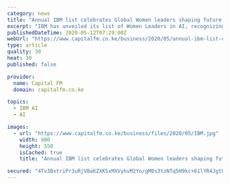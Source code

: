 ```yaml
---
category: news
title: "Annual IBM list celebrates Global Women leaders shaping future of Artificial Intelligence"
excerpt: "IBM has unveiled its list of Women Leaders in AI, recognizing 35 exceptional female business leaders from 12 countries who Kenya breaking news | Kenya news today |"
publishedDateTime: 2020-05-12T07:29:00Z
webUrl: "https://www.capitalfm.co.ke/business/2020/05/annual-ibm-list-celebrates-global-women-leaders-shaping-future-of-artificial-intelligence/"
type: article
quality: 30
heat: 30
published: false

provider:
  name: Capital FM
  domain: capitalfm.co.ke

topics:
  - IBM AI
  - AI

images:
  - url: "https://www.capitalfm.co.ke/business/files/2020/05/IBM.jpg"
    width: 900
    height: 550
    isCached: true
    title: "Annual IBM list celebrates Global Women leaders shaping future of Artificial Intelligence"

secured: "4Tv3BxtriPr3uRjVBaKZXKSxMXVyhvM2Yo/gM0s3tzNTq5H9kc+61lYR4Jgt8GV2NTP5zSPFRaMhWP9IHsQyawDoDFqkWgjyfB/9ZeAsr+PgOb6sL+aZ6Nhe5G3XZhhbnM/YyCDpEYzhCXi4AjpCUWrRoiXnLecGnMr6lHeUfZM5EqlXB30KuTwfCRg8NDcEziXGF2z+E1a2R0dg/LL1qUDl9V3zpG3l9p38gIjFKgx4GKpCvTtO53/RWzth+Vl73TmRacKxTmHbXsT70y9zzIwEdXlBlxlwNwggGK1rGwn2YPL6/5tux41RZBSuxgGmOZnrYr/m0hc6NomSPNW6iaNkVvlcOZUKDNQG9Jtg4QgTYDl+QJC8744D5ryzNaRNzNGGX0q2y5h+dGE7B/hhhlcPzDu4mluMOzGEEnT42C0Zp+ULX2pEyzpb0mnKQmhFfdDznIo0chBTY9fihsKSQ+feN4z0x7wQgtxpeZy3J24=;bBGd62eDOq/X9pq+gn0kuw=="
---
```


